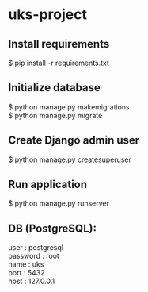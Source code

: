 # uks-project

## Install requirements

$ pip install -r requirements.txt

## Initialize database

$ python manage.py makemigrations <br/>
$ python manage.py migrate

## Create Django admin user

$ python manage.py createsuperuser

## Run application

$ python manage.py runserver

## DB (PostgreSQL):

user : postgresql <br/>
password : root <br/>
name : uks <br/>
port : 5432 <br/>
host : 127.0.0.1 <br/>

